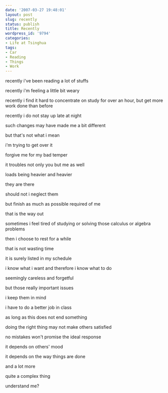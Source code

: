 ```yaml
---
date: '2007-03-27 19:48:01'
layout: post
slug: recently
status: publish
title: Recently
wordpress_id: '9794'
categories:
- Life at Tsinghua
tags:
- Car
- Reading
- Things
- Work
---
```


recently i've been reading a lot of stuffs

recently i'm feeling a little bit weary

recently i find it hard to concentrate on study for over an hour, but get more work done than before

recently i do not stay up late at night

such changes may have made me a bit different

but that's not what i mean

i'm trying to get over it

forgive me for my bad temper

it troubles not only you but me as well

loads being heavier and heavier

they are there

should not i neglect them

but finish as much as possible required of me

that is the way out

sometimes i feel tired of studying or solving those calculus or algebra problems

then i choose to rest for a while

that is not wasting time

it is surely listed in my schedule

i know what i want and therefore i know what to do

seemingly careless and forgetful

but those really important issues

i keep them in mind

i have to do a better job in class

as long as this does not end something

doing the right thing may not make others satisfied

no mistakes won't promise the ideal response

it depends on others' mood

it depends on the way things are done

and a lot more

quite a complex thing

understand me?
